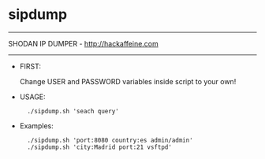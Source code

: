 # sipdump

*******************************************
 SHODAN IP DUMPER - http://hackaffeine.com
******************************************* 

 - FIRST:

	Change USER and PASSWORD variables inside script to your own!

 - USAGE:

         ./sipdump.sh 'seach query'

 - Examples:

         ./sipdump.sh 'port:8080 country:es admin/admin'
         ./sipdump.sh 'city:Madrid port:21 vsftpd'
